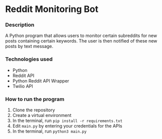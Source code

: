 # Reddit Monitoring Bot

### Description

A Python program that allows users to monitor certain subreddits for new posts containing certain keywords.
The user is then notified of these new posts by text message.

### Technologies used

* Python
* Reddit API
* Python Reddit API Wrapper
* Twilio API

### How to run the program

1. Clone the repository
2. Create a virtual environment
3. In the terminal, run `pip install -r requirements.txt`
4. Edit `main.py` by entering your credentials for the APIs
5. In the terminal, run `python3 main.py`
